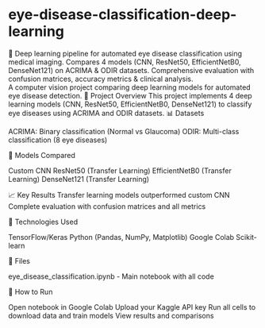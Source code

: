 # eye-disease-classification-deep-learning
🔬 Deep learning pipeline for automated eye disease classification using medical imaging. Compares 4 models (CNN, ResNet50, EfficientNetB0, DenseNet121) on ACRIMA &amp; ODIR datasets. Comprehensive evaluation with confusion matrices, accuracy metrics &amp; clinical analysis.  
A computer vision project comparing deep learning models for automated eye disease detection.
🎯 Project Overview
This project implements 4 deep learning models (CNN, ResNet50, EfficientNetB0, DenseNet121) to classify eye diseases using ACRIMA and ODIR datasets.
📊 Datasets

ACRIMA: Binary classification (Normal vs Glaucoma)
ODIR: Multi-class classification (8 eye diseases)

🤖 Models Compared

Custom CNN
ResNet50 (Transfer Learning)
EfficientNetB0 (Transfer Learning)
DenseNet121 (Transfer Learning)

📈 Key Results
Transfer learning models outperformed custom CNN
Complete evaluation with confusion matrices and all metrics

🔧 Technologies Used

TensorFlow/Keras
Python (Pandas, NumPy, Matplotlib)
Google Colab
Scikit-learn

📁 Files

eye_disease_classification.ipynb - Main notebook with all code

🚀 How to Run

Open notebook in Google Colab
Upload your Kaggle API key
Run all cells to download data and train models
View results and comparisons
